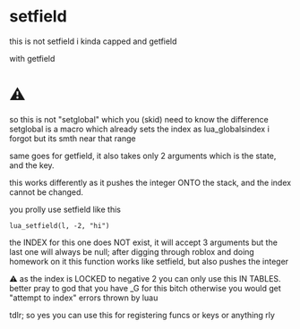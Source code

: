 # setfield

this is not setfield i kinda capped and getfield

with getfield 

# ⚠

so this is not "setglobal" which you (skid) need to know the difference setglobal is a macro which already sets the index as lua_globalsindex i forgot but its smth near that range 

same goes for getfield, it also takes only 2 arguments which is the state, and the key. 

this works differently as it pushes the integer ONTO the stack, and the index cannot be changed.

you prolly use setfield like this

```
lua_setfield(l, -2, "hi")
```

the INDEX for this one does NOT exist, it will accept 3 arguments but the last one will always be null; after digging through roblox and doing homework on it this function works like setfield, but also pushes the integer

⚠ as the index is LOCKED to negative 2 you can only use this IN TABLES. better pray to god that you have _G for this bitch otherwise you would get "attempt to index" errors thrown by luau

tdlr; so yes you can use this for registering funcs or keys or anything rly
